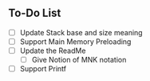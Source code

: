 ## To-Do List

- [ ] Update Stack base and size meaning
- [ ] Support Main Memory Preloading
- [ ] Update the ReadMe
	- [ ] Give Notion of MNK notation
- [ ] Support Printf